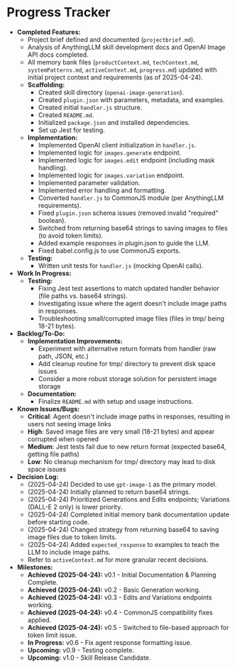 # Progress Tracker

*   **Completed Features:**
    *   Project brief defined and documented (`projectbrief.md`).
    *   Analysis of AnythingLLM skill development docs and OpenAI Image API docs completed.
    *   All memory bank files (`productContext.md`, `techContext.md`, `systemPatterns.md`, `activeContext.md`, `progress.md`) updated with initial project context and requirements (as of 2025-04-24).
    *   **Scaffolding:**
        *   Created skill directory (`openai-image-generation`).
        *   Created `plugin.json` with parameters, metadata, and examples.
        *   Created initial `handler.js` structure.
        *   Created `README.md`.
        *   Initialized `package.json` and installed dependencies.
        *   Set up Jest for testing.
    *   **Implementation:**
        *   Implemented OpenAI client initialization in `handler.js`.
        *   Implemented logic for `images.generate` endpoint.
        *   Implemented logic for `images.edit` endpoint (including mask handling).
        *   Implemented logic for `images.variation` endpoint.
        *   Implemented parameter validation.
        *   Implemented error handling and formatting.
        *   Converted `handler.js` to CommonJS module (per AnythingLLM requirements).
        *   Fixed `plugin.json` schema issues (removed invalid "required" boolean).
        *   Switched from returning base64 strings to saving images to files (to avoid token limits).
        *   Added example responses in plugin.json to guide the LLM.
        *   Fixed babel.config.js to use CommonJS exports.
    *   **Testing:**
        *   Written unit tests for `handler.js` (mocking OpenAI calls).
*   **Work In Progress:**
    *   **Testing:**
        *   Fixing Jest test assertions to match updated handler behavior (file paths vs. base64 strings).
        *   Investigating issue where the agent doesn't include image paths in responses.
        *   Troubleshooting small/corrupted image files (files in tmp/ being 18-21 bytes).
*   **Backlog/To-Do:**
    *   **Implementation Improvements:**
        *   Experiment with alternative return formats from handler (raw path, JSON, etc.)
        *   Add cleanup routine for tmp/ directory to prevent disk space issues
        *   Consider a more robust storage solution for persistent image storage
    *   **Documentation:**
        *   Finalize `README.md` with setup and usage instructions.
*   **Known Issues/Bugs:**
    *   **Critical**: Agent doesn't include image paths in responses, resulting in users not seeing image links
    *   **High**: Saved image files are very small (18-21 bytes) and appear corrupted when opened
    *   **Medium**: Jest tests fail due to new return format (expected base64, getting file paths)
    *   **Low**: No cleanup mechanism for tmp/ directory may lead to disk space issues
*   **Decision Log:**
    *   (2025-04-24) Decided to use `gpt-image-1` as the primary model.
    *   (2025-04-24) Initially planned to return base64 strings.
    *   (2025-04-24) Prioritized Generations and Edits endpoints; Variations (DALL-E 2 only) is lower priority.
    *   (2025-04-24) Completed initial memory bank documentation update before starting code.
    *   (2025-04-24) Changed strategy from returning base64 to saving image files due to token limits.
    *   (2025-04-24) Added `expected_response` to examples to teach the LLM to include image paths.
    *   Refer to `activeContext.md` for more granular recent decisions.
*   **Milestones:**
    *   **Achieved (2025-04-24):** v0.1 - Initial Documentation & Planning Complete.
    *   **Achieved (2025-04-24):** v0.2 - Basic Generation working.
    *   **Achieved (2025-04-24):** v0.3 - Edits and Variations endpoints working.
    *   **Achieved (2025-04-24):** v0.4 - CommonJS compatibility fixes applied.
    *   **Achieved (2025-04-24):** v0.5 - Switched to file-based approach for token limit issue.
    *   **In Progress:** v0.6 - Fix agent response formatting issue.
    *   **Upcoming:** v0.9 - Testing complete.
    *   **Upcoming:** v1.0 - Skill Release Candidate.
